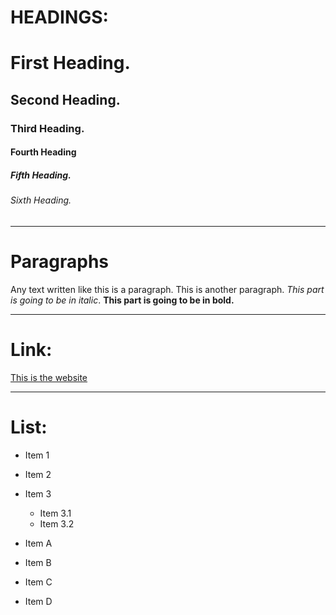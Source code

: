 # HEADINGS:

# First Heading.
## Second Heading.
### Third Heading.
#### Fourth Heading
##### Fifth Heading.
###### Sixth Heading.

-------------
# Paragraphs
Any text written like this is a paragraph.
This is another paragraph. *This part is going to be in italic*. **This part is going to be in bold.**

--------
# Link:
[This is the website](www.google.com)

-----------
# List:

- Item 1
- Item 2
- Item 3
  - Item 3.1
  - Item 3.2

- Item A
- Item B
- Item C
- Item D
